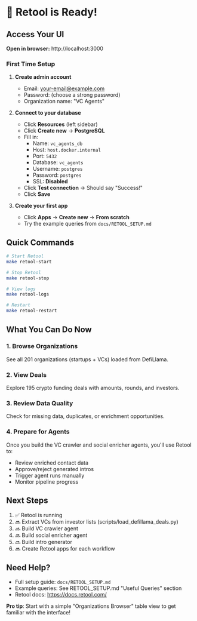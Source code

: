 # 🎉 Retool is Ready!

## Access Your UI

**Open in browser:** http://localhost:3000

### First Time Setup

1. **Create admin account**
   - Email: your-email@example.com
   - Password: (choose a strong password)
   - Organization name: "VC Agents"

2. **Connect to your database**
   - Click **Resources** (left sidebar)
   - Click **Create new** → **PostgreSQL**
   - Fill in:
     - Name: `vc_agents_db`
     - Host: `host.docker.internal`
     - Port: `5432`
     - Database: `vc_agents`
     - Username: `postgres`
     - Password: `postgres`
     - SSL: **Disabled**
   - Click **Test connection** → Should say "Success!"
   - Click **Save**

3. **Create your first app**
   - Click **Apps** → **Create new** → **From scratch**
   - Try the example queries from `docs/RETOOL_SETUP.md`

## Quick Commands

```bash
# Start Retool
make retool-start

# Stop Retool
make retool-stop

# View logs
make retool-logs

# Restart
make retool-restart
```

## What You Can Do Now

### 1. Browse Organizations
See all 201 organizations (startups + VCs) loaded from DefiLlama.

### 2. View Deals
Explore 195 crypto funding deals with amounts, rounds, and investors.

### 3. Review Data Quality
Check for missing data, duplicates, or enrichment opportunities.

### 4. Prepare for Agents
Once you build the VC crawler and social enricher agents, you'll use Retool to:
- Review enriched contact data
- Approve/reject generated intros
- Trigger agent runs manually
- Monitor pipeline progress

## Next Steps

1. ✅ Retool is running
2. 🔜 Extract VCs from investor lists (scripts/load_defillama_deals.py)
3. 🔜 Build VC crawler agent
4. 🔜 Build social enricher agent
5. 🔜 Build intro generator
6. 🔜 Create Retool apps for each workflow

## Need Help?

- Full setup guide: `docs/RETOOL_SETUP.md`
- Example queries: See RETOOL_SETUP.md "Useful Queries" section
- Retool docs: https://docs.retool.com/

**Pro tip**: Start with a simple "Organizations Browser" table view to get familiar with the interface!

